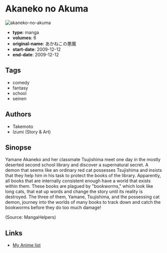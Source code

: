 # Akaneko no Akuma

![akaneko-no-akuma](https://cdn.myanimelist.net/images/manga/3/150472.jpg)

-   **type**: manga
-   **volumes**: 6
-   **original-name**: あかねこの悪魔
-   **start-date**: 2009-12-12
-   **end-date**: 2009-12-12

## Tags

-   comedy
-   fantasy
-   school
-   seinen

## Authors

-   Takemoto
-   Izumi (Story & Art)

## Sinopse

Yamane Akaneko and her classmate Tsujishima meet one day in the mostly deserted second school library and discover a supernatural secret. A demon that seems like an ordinary red cat possesses Tsujishima and insists that they help him in his task to protect the books of the library. Apparently, all books that are internally consistent enough have a world that exists within them. These books are plagued by "bookworms," which look like long cats, that eat up words and change the story until its reality is destroyed. The three of them, Yamane, Tsujishima, and the possessing cat demon, journey into the worlds of many books to track down and catch the bookworms before they do too much damage!

(Source: MangaHelpers)

## Links

-   [My Anime list](https://myanimelist.net/manga/86601/Akaneko_no_Akuma)
